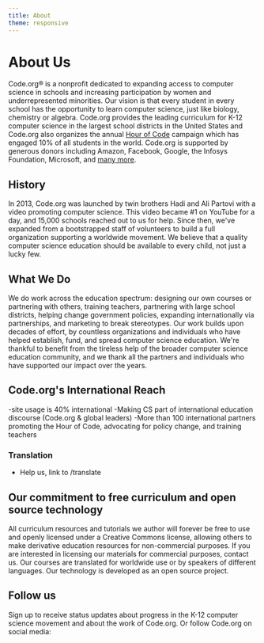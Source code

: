 ```yaml
---
title: About
theme: responsive
---
```


# About Us

Code.org® is a nonprofit dedicated to expanding access to computer science in schools and increasing participation by women and underrepresented minorities. Our vision is that every student in every school has the opportunity to learn computer science, just like biology, chemistry or algebra. Code.org provides the leading curriculum for K-12 computer science in the largest school districts in the United States and Code.org also organizes the annual [Hour of Code](hourofcode.com) campaign which has engaged 10% of all students in the world. Code.org is supported by generous donors including Amazon, Facebook, Google, the Infosys Foundation, Microsoft, and [many more](/about/donors).

## History 

In 2013, Code.org was launched by twin brothers Hadi and Ali Partovi with a video promoting computer science. This video became #1 on YouTube for a day, and 15,000 schools reached out to us for help. Since then, we've expanded from a bootstrapped staff of volunteers to build a full organization supporting a worldwide movement. We believe that a quality computer science education should be available to every child, not just a lucky few.

## What We Do

We do work across the education spectrum: designing our own courses or partnering with others, training teachers, partnering with large school districts, helping change government policies, expanding internationally via partnerships, and marketing to break stereotypes. Our work builds upon decades of effort, by countless organizations and individuals who have helped establish, fund, and spread computer science education. We're thankful to benefit from the tireless help of the broader computer science education community, and we thank all the partners and individuals who have supported our impact over the years.

## Code.org's International Reach 

-site usage is 40% international
-Making CS part of international education discourse (Code.org & global leaders) 
-More than 100 international partners promoting the Hour of Code, advocating for policy change, and training teachers 

### Translation 
- Help us, link to /translate 

## Our commitment to free curriculum and open source technology

All curriculum resources and tutorials we author will forever be free to use and openly licensed under a Creative Commons license, allowing others to make derivative education resources for non-commercial purposes. If you are interested in licensing our materials for commercial purposes, contact us. Our courses are translated for worldwide use or by speakers of different languages. Our technology is developed as an open source project.

## Follow us

Sign up to receive status updates about progress in the K-12 computer science movement and about the work of Code.org. Or follow Code.org on social media:
